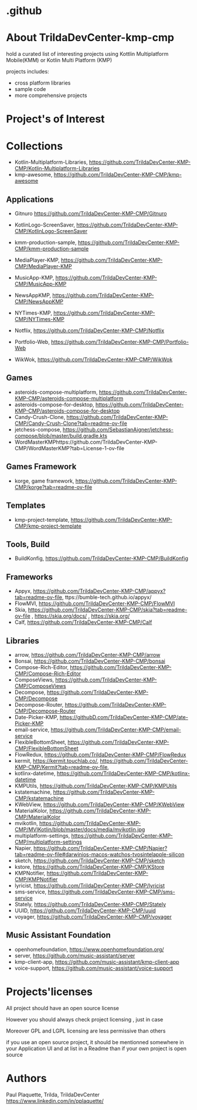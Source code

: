 # .github


# About TrildaDevCenter-kmp-cmp

hold a curated list of interesting projects using Kottlin Multiplatform Mobile(KMM)  or Kotlin Multi Platform (KMP)

projects includes:
 - cross platform libraries
 - sample code
 - more comprehensive projects


# Project's of Interest

# Collections
- Kotlin-Multiplatform-Libraries, https://github.com/TrildaDevCenter-KMP-CMP/Kotlin-Multiplatform-Libraries
- kmp-awesome, https://github.com/TrildaDevCenter-KMP-CMP/kmp-awesome

  
## Applications

- Gitnuro https://github.com/TrildaDevCenter-KMP-CMP/Gitnuro
- KotlinLogo-ScreenSaver, https://github.com/TrildaDevCenter-KMP-CMP/KotlinLogo-ScreenSaver
- kmm-production-sample, https://github.com/TrildaDevCenter-KMP-CMP/kmm-production-sample

- MediaPlayer-KMP, https://github.com/TrildaDevCenter-KMP-CMP/MediaPlayer-KMP
- MusicApp-KMP, https://github.com/TrildaDevCenter-KMP-CMP/MusicApp-KMP
- NewsAppKMP, https://github.com/TrildaDevCenter-KMP-CMP/NewsAppKMP
- NYTimes-KMP, https://github.com/TrildaDevCenter-KMP-CMP/NYTimes-KMP
- Notflix, https://github.com/TrildaDevCenter-KMP-CMP/Notflix
- Portfolio-Web, https://github.com/TrildaDevCenter-KMP-CMP/Portfolio-Web
- WikWok, https://github.com/TrildaDevCenter-KMP-CMP/WikWok


## Games
- asteroids-compose-multiplatform, https://github.com/TrildaDevCenter-KMP-CMP/asteroids-compose-multiplatform
- asteroids-compose-for-desktop, https://github.com/TrildaDevCenter-KMP-CMP/asteroids-compose-for-desktop
- Candy-Crush-Clone, https://github.com/TrildaDevCenter-KMP-CMP/Candy-Crush-Clone?tab=readme-ov-file
- jetchess-compose, https://github.com/SebastianAigner/jetchess-compose/blob/master/build.gradle.kts
- WordMasterKMPhttps://github.com/TrildaDevCenter-KMP-CMP/WordMasterKMP?tab=License-1-ov-file


## Games Framework
- korge, game framework, https://github.com/TrildaDevCenter-KMP-CMP/korge?tab=readme-ov-file

  
## Templates
- kmp-project-template, https://github.com/TrildaDevCenter-KMP-CMP/kmp-project-template


## Tools, Build
- BuildKonfig, https://github.com/TrildaDevCenter-KMP-CMP/BuildKonfig


## Frameworks
- Appyx, https://github.com/TrildaDevCenter-KMP-CMP/appyx?tab=readme-ov-file, ttps://bumble-tech.github.io/appyx/
- FlowMVI, https://github.com/TrildaDevCenter-KMP-CMP/FlowMVI
- Skia, https://github.com/TrildaDevCenter-KMP-CMP/skia?tab=readme-ov-file , https://skia.org/docs/ , https://skia.org/
- Calf, https://github.com/TrildaDevCenter-KMP-CMP/Calf


## Libraries
- arrow, https://github.com/TrildaDevCenter-KMP-CMP/arrow
- Bonsai, https://github.com/TrildaDevCenter-KMP-CMP/bonsai
- Compose-Rich-Editor, https://github.com/TrildaDevCenter-KMP-CMP/Compose-Rich-Editor
- ComposeViews, https://github.com/TrildaDevCenter-KMP-CMP/ComposeViews
- Decompose, https://github.com/TrildaDevCenter-KMP-CMP/Decompose
- Decompose-Router, https://github.com/TrildaDevCenter-KMP-CMP/Decompose-Router
- Date-Picker-KMP, https://githubD.com/TrildaDevCenter-KMP-CMP/ate-Picker-KMP
- email-service, https://github.com/TrildaDevCenter-KMP-CMP/email-service
- FlexibleBottomSheet, https://github.com/TrildaDevCenter-KMP-CMP/FlexibleBottomSheet
- FlowRedux, https://github.com/TrildaDevCenter-KMP-CMP/FlowRedux
- kermit, https://kermit.touchlab.co/, https://github.com/TrildaDevCenter-KMP-CMP/Kermit?tab=readme-ov-file,
- kotlinx-datetime, https://github.com/TrildaDevCenter-KMP-CMP/kotlinx-datetime
- KMPUtils, https://github.com/TrildaDevCenter-KMP-CMP/KMPUtils
- kstatemachine, https://github.com/TrildaDevCenter-KMP-CMP/kstatemachine
- KWebView, https://github.com/TrildaDevCenter-KMP-CMP/KWebView
- MaterialKolor, https://github.com/TrildaDevCenter-KMP-CMP/MaterialKolor
- mvikotlin, https://github.com/TrildaDevCenter-KMP-CMP/MVIKotlin/blob/master/docs/media/mvikotlin.jpg
- multiplatform-settings, https://github.com/TrildaDevCenter-KMP-CMP/multiplatform-settings
- Napier, https://github.com/TrildaDevCenter-KMP-CMP/Napier?tab=readme-ov-file#darwinios-macos-watchos-tvosintelapple-silicon
- sketch, https://github.com/TrildaDevCenter-KMP-CMP/sketch
- kstore, https://github.com/TrildaDevCenter-KMP-CMP/KStore
- KMPNotifier, https://github.com/TrildaDevCenter-KMP-CMP/KMPNotifier
- lyricist, https://github.com/TrildaDevCenter-KMP-CMP/lyricist
- sms-service, https://github.com/TrildaDevCenter-KMP-CMP/sms-service
- Stately, https://github.com/TrildaDevCenter-KMP-CMP/Stately
- UUID, https://github.com/TrildaDevCenter-KMP-CMP/uuid
- voyager, https://github.com/TrildaDevCenter-KMP-CMP/voyager

  
## Music Assistant Foundation
- openhomefoundation, https://www.openhomefoundation.org/
- server, https://github.com/music-assistant/server
- kmp-client-app, https://github.com/music-assistant/kmp-client-app
- voice-support, https://github.com/music-assistant/voice-support



# Projects'licenses
All project should have an open source license

However you should always check project licensing , just in case 

Moreover GPL and LGPL licensing are less permissive than others

if you use an open source project, it should be mentionned somewhere in your Application UI and at list in a Readme than if your own project is open source

# Authors 
Paul Plaquette, Trilda, TrildaDevCenter
https://www.linkedin.com/in/pplaquette/
